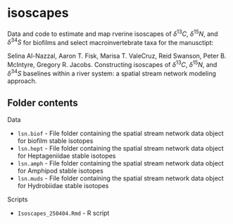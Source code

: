# isoscapes
Data and code to estimate and map rverine isoscapes of $\delta^{13}C$, $\delta^{15}N$, and $\delta^{34}S$ for biofilms and select macroinvertebrate taxa for the manusctipt: 

Selina Al-Nazzal, Aaron T. Fisk, Marisa T. ValeCruz, Reid Swanson, Peter B. McIntyre, Gregory R. Jacobs. Constructing isoscapes of $\delta^{13}C$, $\delta^{15}N$, and $\delta^{34}S$ baselines within a river system: a spatial stream network modeling approach.

## Folder contents

Data

* `lsn.biof` - File folder containing the spatial stream network data object for biofilm stable isotopes
* `lsn.hept` - File folder containing the spatial stream network data object for Heptageniidae stable isotopes
* `lsn.amph` - File folder containing the spatial stream network data object for Amphipod stable isotopes
* `lsn.muds` - File folder containing the spatial stream network data object for Hydrobiidae stable isotopes

Scripts

* `Isoscapes_250404.Rmd` - R script
